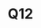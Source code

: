 ---
basin: 'No'
cudn: true
floor: First
grade: 5
images:
- /room_database/images/noc/q12_1.jpg
- /room_database/images/noc/q12_2.JPG
- /room_database/images/noc/q12_3.JPG
living_room: 'No'
location: North Court
name: Q12
network: Wired and Wireless
title: Q12
---